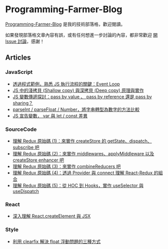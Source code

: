 # Programming-Farmer-Blog

[Programming-Farmer-Blog](https://www.programfarmer.com/) 是我的技術部落格，歡迎閱讀。

如果發現部落格文章內容有誤，或有任何想進一步討論的內容，都非常歡迎 [開 Issue 討論](https://github.com/LiangYingC/Programming-Farmer-Blog/issues)，感謝！

## Articles

### JavaScript

- [透過程式範例，熟悉 JS 執行流程的關鍵：Event Loop](https://www.programfarmer.com/articles/2021/javascript-browser-event-loop)
- [JS 中的淺拷貝 (Shallow copy) 與深拷貝 (Deep copy) 原理與實作](https://www.programfarmer.com/2021/javaScript/javascript-shallow-copy-deep-copy)
- [JS 變數傳遞探討：pass by value 、 pass by reference 還是 pass by sharing？](https://www.programfarmer.com/2020/javaScript/javascript-pass-by-value-pass-by-reference-pass-by-sharing)
- [parseInt / parseFloat / Number，將字串轉型為數字的方法比較](https://www.programfarmer.com/2021/javaScript/javascript-parseInt-parseFloat-Number)
- [JS 宣告變數， var 與 let / const 差異](https://www.programfarmer.com/articles/2020/javascript-var-let-const-for-loop)

### SourceCode

- [理解 Redux 原始碼 (1)：來實作 createStore 的 getState、dispatch、subscribe 吧](https://www.programfarmer.com/articles/2021/redux-make-createStore-getState-dispatch-subscribe)
- [理解 Redux 原始碼 (2)：來實作 middlewares、applyMiddleware 以及 createStore enhancer 吧](https://www.programfarmer.com/articles/2021/redux-make-createStore-enhancer-and-applyMiddleware)
- [理解 Redux 原始碼 (3)：來實作 combineReducers 吧](https://www.programfarmer.com/articles/2022/redux-make-combineReducers)
- [理解 Redux 原始碼 (4)：透過 Provider 與 connect 理解 React-Redux 的組合](https://www.programfarmer.com/articles/2023/redux-make-provider-and-connect)
- [理解 Redux 原始碼 (5)：從 HOC 到 Hooks，實作 useSelector 與 useDispatch](https://www.programfarmer.com/articles/2023/redux-make-useSelector-useDispatch)

### React

- [深入理解 React.createElement 與 JSX](https://www.programfarmer.com/articles/2021/react-depth-jsx)

### Style

- [利用 clearfix 解決 float 浮動問題的三種方式](https://www.programfarmer.com/articles/2019/css-float-and-flex)
